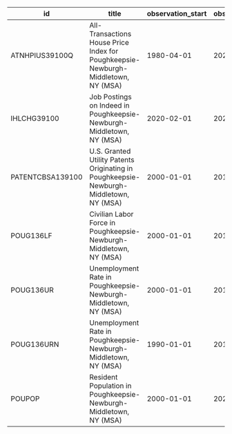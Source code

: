 | id               | title                                                                                  | observation_start   | observation_end   |
|------------------|----------------------------------------------------------------------------------------|---------------------|-------------------|
| ATNHPIUS39100Q   | All-Transactions House Price Index for Poughkeepsie-Newburgh-Middletown, NY (MSA)      | 1980-04-01          | 2021-10-01        |
| IHLCHG39100      | Job Postings on Indeed in Poughkeepsie-Newburgh-Middletown, NY (MSA)                   | 2020-02-01          | 2022-03-11        |
| PATENTCBSA139100 | U.S. Granted Utility Patents Originating in Poughkeepsie-Newburgh-Middletown, NY (MSA) | 2000-01-01          | 2015-01-01        |
| POUG136LF        | Civilian Labor Force in Poughkeepsie-Newburgh-Middletown, NY (MSA)                     | 2000-01-01          | 2014-12-01        |
| POUG136UR        | Unemployment Rate in Poughkeepsie-Newburgh-Middletown, NY (MSA)                        | 2000-01-01          | 2014-12-01        |
| POUG136URN       | Unemployment Rate in Poughkeepsie-Newburgh-Middletown, NY (MSA)                        | 1990-01-01          | 2014-12-01        |
| POUPOP           | Resident Population in Poughkeepsie-Newburgh-Middletown, NY (MSA)                      | 2000-01-01          | 2020-01-01        |
